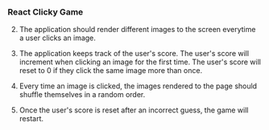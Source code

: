 ### React Clicky Game

2. The application should render different images to the screen everytime a user clicks an image.

3. The application keeps track of the user's score. The user's score will increment when clicking an image for the first time. The user's score will reset to 0 if they click the same image more than once.

4. Every time an image is clicked, the images rendered to the page should shuffle themselves in a random order.

5. Once the user's score is reset after an incorrect guess, the game will restart.

